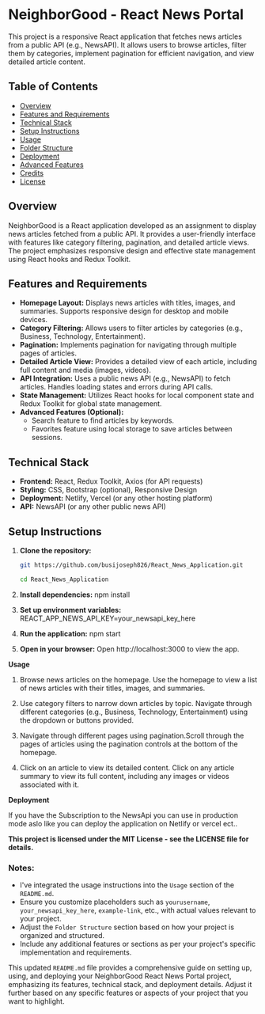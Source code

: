 # NeighborGood - React News Portal

This project is a responsive React application that fetches news articles from a public API (e.g., NewsAPI). It allows users to browse articles, filter them by categories, implement pagination for efficient navigation, and view detailed article content.

## Table of Contents

- [Overview](#overview)
- [Features and Requirements](#features-and-requirements)
- [Technical Stack](#technical-stack)
- [Setup Instructions](#setup-instructions)
- [Usage](#usage)
- [Folder Structure](#folder-structure)
- [Deployment](#deployment)
- [Advanced Features](#advanced-features)
- [Credits](#credits)
- [License](#license)

## Overview

NeighborGood is a React application developed as an assignment to display news articles fetched from a public API. It provides a user-friendly interface with features like category filtering, pagination, and detailed article views. The project emphasizes responsive design and effective state management using React hooks and Redux Toolkit.

## Features and Requirements

- **Homepage Layout:** Displays news articles with titles, images, and summaries. Supports responsive design for desktop and mobile devices.
- **Category Filtering:** Allows users to filter articles by categories (e.g., Business, Technology, Entertainment).
- **Pagination:** Implements pagination for navigating through multiple pages of articles.
- **Detailed Article View:** Provides a detailed view of each article, including full content and media (images, videos).
- **API Integration:** Uses a public news API (e.g., NewsAPI) to fetch articles. Handles loading states and errors during API calls.
- **State Management:** Utilizes React hooks for local component state and Redux Toolkit for global state management.
- **Advanced Features (Optional):**
  - Search feature to find articles by keywords.
  - Favorites feature using local storage to save articles between sessions.

## Technical Stack

- **Frontend:** React, Redux Toolkit, Axios (for API requests)
- **Styling:** CSS, Bootstrap (optional), Responsive Design
- **Deployment:** Netlify, Vercel (or any other hosting platform)
- **API:** NewsAPI (or any other public news API)

## Setup Instructions

1. **Clone the repository:**
   ```bash
   git https://github.com/busijoseph826/React_News_Application.git
   
   cd React_News_Application

2. **Install dependencies:**
        npm install

3. **Set up environment variables:**
        REACT_APP_NEWS_API_KEY=your_newsapi_key_here

4. **Run the application:**
        npm start

5. **Open in your browser:**
        Open http://localhost:3000 to view the app.

**Usage**

1. Browse news articles on the homepage. Use the homepage to view a list of news articles with their titles,   images, and summaries.

2. Use category filters to narrow down articles by topic. Navigate through different categories (e.g., Business, Technology, Entertainment) using the dropdown or buttons provided.

3. Navigate through different pages using pagination.Scroll through the pages of articles using the pagination controls at the bottom of the homepage.

4. Click on an article to view its detailed content. Click on any article summary to view its full content, including any images or videos associated with it.



**Deployment**

 If you have the Subscription to the NewsApi you can use in production mode aslo like you can deploy the application on Netlify or vercel ect.. 

**This project is licensed under the MIT License - see the LICENSE file for details.**

### Notes:
- I've integrated the usage instructions into the `Usage` section of the `README.md`.
- Ensure you customize placeholders such as `yourusername`, `your_newsapi_key_here`, `example-link`, etc., with actual values relevant to your project.
- Adjust the `Folder Structure` section based on how your project is organized and structured.
- Include any additional features or sections as per your project's specific implementation and requirements.

This updated `README.md` file provides a comprehensive guide on setting up, using, and deploying your NeighborGood React News Portal project, emphasizing its features, technical stack, and deployment details. Adjust it further based on any specific features or aspects of your project that you want to highlight.



